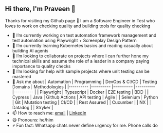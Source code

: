 ## Hi there, I'm Praveen 👋

Thanks for visiting my Github page 🙂
I am a Software Engineer in Test who loves to work on checking quality and building tools for quality checking 

- 🔭 I’m currently working on test automation framework management and test automation using Playwright + Screenplay Design Pattern
- 🌱 I’m currently learning Kubernetes basics and reading casually about building AI agents
- 👯 I’m looking to collaborate on projects where I can further hone my technical skills and assume the role of a leader in a company paying importance to quality checks
- 🤔 I’m looking for help with sample projects where unit testing can be mastered
- 💬 Ask me about
  | Automation   | Programming | DevOps & CI/CD | Testing Domains  | Methodologies |
  |----------    |----------   |----------      |----------        |----------     |
  | Playwright   | Typescript  | Docker         | E2E testing      | BDD           |
  | Cypress      | Java        | Github Actions | API testing      | Agile         |
  | Selenium     | Python      | Git            | Mutation testing | CI/CD         |
  | Rest Assured | 
  | Cucumber     |
  | NX           |
  | Datadog      | 
  | Stryker      |
- 📫 How to reach me: [email](pandeypraveen0204@gmail.com) | [LinkedIn](https://www.linkedin.com/in/prudentpraveenpandey/)
- 😄 Pronouns: he/him
- ⚡ Fun fact: Whatsapp chats never define urgency for me. Phone calls do
